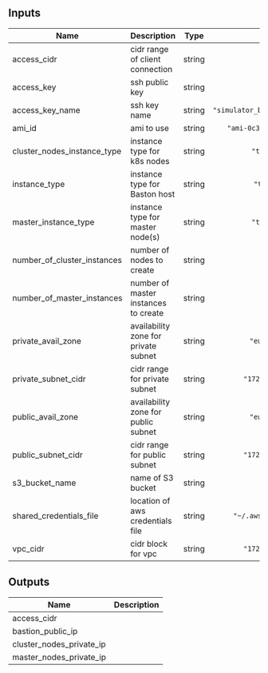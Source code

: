 ## Inputs

| Name | Description | Type | Default | Required |
|------|-------------|:----:|:-----:|:-----:|
| access\_cidr | cidr range of client connection | string | n/a | yes |
| access\_key | ssh public key | string | n/a | yes |
| access\_key\_name | ssh key name | string | `"simulator_bastion_access_key"` | no |
| ami\_id | ami to use | string | `"ami-0c30afcb7ab02233d"` | no |
| cluster\_nodes\_instance\_type | instance type for k8s nodes | string | `"t2.medium"` | no |
| instance\_type | instance type for Baston host | string | `"t2.micro"` | no |
| master\_instance\_type | instance type for master node(s) | string | `"t2.medium"` | no |
| number\_of\_cluster\_instances | number of nodes to create | string | `"2"` | no |
| number\_of\_master\_instances | number of master instances to create | string | `"1"` | no |
| private\_avail\_zone | availability zone for private subnet | string | `"eu-west-2a"` | no |
| private\_subnet\_cidr | cidr range for private subnet | string | `"172.31.2.0/24"` | no |
| public\_avail\_zone | availability zone for public subnet | string | `"eu-west-2a"` | no |
| public\_subnet\_cidr | cidr range for public subnet | string | `"172.31.1.0/24"` | no |
| s3\_bucket\_name | name of S3 bucket | string | n/a | yes |
| shared\_credentials\_file | location of aws credentials file | string | `"~/.aws/credentials"` | no |
| vpc\_cidr | cidr block for vpc | string | `"172.31.0.0/16"` | no |

## Outputs

| Name | Description |
|------|-------------|
| access\_cidr |  |
| bastion\_public\_ip |  |
| cluster\_nodes\_private\_ip |  |
| master\_nodes\_private\_ip |  |

